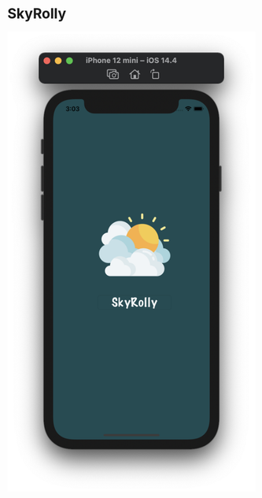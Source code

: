 # SkyRolly
![alt text](https://github.com/deeppatel23/SkyRolly/blob/main/Images/Screenshot%202021-03-19%20at%203.03.01%20PM.png)
